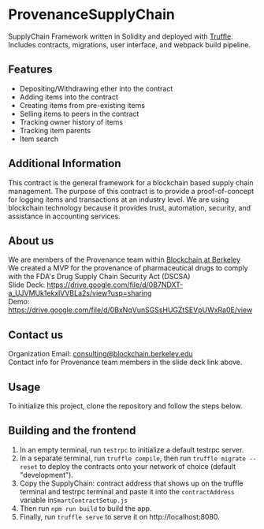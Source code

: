 # ProvenanceSupplyChain
SupplyChain Framework written in Solidity and deployed with [Truffle](https://github.com/trufflesuite/truffle). Includes contracts, migrations, user interface, and webpack build pipeline.

## Features ##
 * Depositing/Withdrawing ether into the contract
 * Adding items into the contract
 * Creating items from pre-existing items
 * Selling items to peers in the contract
 * Tracking owner history of items
 * Tracking item parents
 * Item search

## Additional Information ##
This contract is the general framework for a blockchain based supply chain management. The purpose of this contract is to provide a proof-of-concept for logging items and transactions at an industry level. We are using blockchain technology because it provides trust, automation, security, and assistance in accounting services.

## About us ##
We are members of the Provenance team within [Blockchain at Berkeley](https://blockchain.berkeley.edu/)  
We created a MVP for the provenance of pharmaceutical drugs to comply with the FDA's Drug Supply Chain Security Act (DSCSA)  
Slide Deck: https://drive.google.com/file/d/0B7NDXT-a_UJVMUk1ekxlVVBLa2s/view?usp=sharing  
Demo: https://drive.google.com/file/d/0BxNqVunSGSsHUGZtSEVpUWxRa0E/view  

## Contact us ##
Organization Email: consulting@blockchain.berkeley.edu  
Contact info for Provenance team members in the slide deck link above. 

## Usage
To initialize this project, clone the repository and follow the steps below.

## Building and the frontend
1. In an empty terminal, run `testrpc` to initialize a default testrpc server.
2. In a separate terminal, run `truffle compile`, then run `truffle migrate --reset` to deploy the contracts onto your network of choice (default "development").
3. Copy the SupplyChain: contract address that shows up on the truffle terminal and testrpc terminal and paste it into the `contractAddress` variable in`SmartContractSetup.js`
4. Then run `npm run build` to build the app.
5. Finally, run `truffle serve` to serve it on http://localhost:8080.
